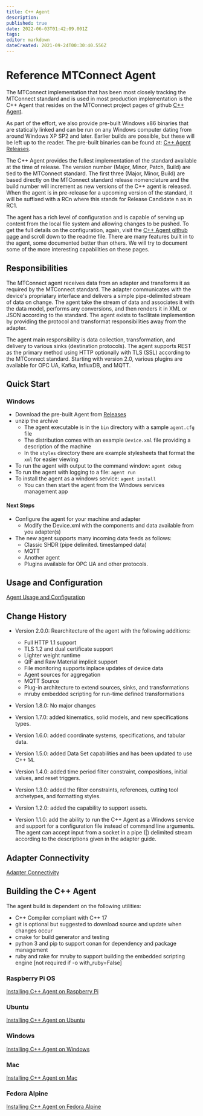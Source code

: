 ```yaml
---
title: C++ Agent
description: 
published: true
date: 2022-06-03T01:42:09.001Z
tags: 
editor: markdown
dateCreated: 2021-09-24T00:30:40.556Z
---
```


# Reference MTConnect Agent

The MTConnect implementation that has been most closely tracking the MTConnect standard and is used in most production implementation is the C++ Agent that resides on the MTConnect project pages of github [C++ Agent](http://github.com/mtconnect/cppagent). 

As part of the effort, we also provide pre-built Windows x86 binaries that are statically linked and can be run on any Windows computer dating from around Windows XP SP2 and later. Earlier builds are possible, but these will be left up to the reader. The pre-built binaries can be found at: [C++ Agent
Releases](http://github.com/mtconnect/cppagent/releases).

The C++ Agent provides the fullest implementation of the standard available at the time of release. The version number (Major, Minor, Patch, Build) are tied to the MTConnect standard. The first three (Major, Minor, Build) are based directly on the MTConnect standard release nomenclature and the build number will increment as new versions of the C++ agent is released. When the agent is in pre-release for a upcoming version of the standard, it will be suffixed with a RCn where this stands for Release Candidate n as in RC1.

The agent has a rich level of configuration and is capable of serving up content from the local file system and allowing changes to be pushed. To get the full details on the configuration, again, visit the [C++ Agent github page](http://github.com/mtconnect/cppagent) and scroll down to the readme file. There are many features built in to the agent, some documented better than others. We will try to document some of the more interesting capabilities on these pages.

## Responsibilities

The MTConnect agent receives data from an adapter and transforms it as required by the MTConnect standard. The adapter communicates with the device's propriatary interface and delivers a simple pipe-delimited stream of data on change. The agent take the stream of data and associates it with the data model, performs any conversions, and then renders it in XML or JSON according to the standard. The agent exists to facilitate implemention by providing the protocol and transformat responsibilities away from the adapter. 

The agent main responsibility is data collection, transformation, and delivery to various sinks (destination protocols). The agent supports REST as the primary method using HTTP optionally with TLS (SSL) according to the MTConnect standard. Starting with version 2.0, various plugins are available for OPC UA, Kafka, InfluxDB, and MQTT.

## Quick Start

### Windows

* Download the pre-built Agent from [Releases](http://github.com/mtconnect/cppagent/releases)
* unzip the archive
  * The agent executable is in the `bin` directory with a sample `agent.cfg` file
  * The distribution comes with an example `Device.xml` file providing a description of the machine
  * In the `styles` directory there are example stylesheets that format the `xml` for easier viewing
 * To run the agent with output to the command window: `agent debug`
 * To run the agent with logging to a file: `agent run`
 * To install the agent as a windows service: `agent install`
   * You can then start the agent from the Windows services management app
 
 #### Next Steps
 
 * Configure the agent for your machine and adapter
   * Modify the Device.xml with the components and data available from you adapter(s)
 * The new agent supports many incoming data feeds as follows:
   * Classic SHDR (pipe delimited. timestamped data)
   * MQTT
   * Another agent
   * Plugins available for OPC UA and other protocols.

## Usage and Configuration

[Agent Usage and Configuration](/Agent-Usage-and-Configuration "wikilink")

## Change History

* Version 2.0.0: Rearchitecture of the agent with the following additions:
  * Full HTTP 1.1 support
  * TLS 1.2 and dual certificate support
  * Lighter weight runtime
  * QIF and Raw Material implicit support
  * File monitoring supports inplace updates of device data
  * Agent sources for aggregation
  * MQTT Source
  * Plug-in architecture to extend sources, sinks, and transformations
  * mruby embedded scripting for run-time defined transformations

* Version 1.8.0: No major changes

* Version 1.7.0: added kinematics, solid models, and new specifications types.

* Version 1.6.0: added coordinate systems, specifications, and tabular data.

* Version 1.5.0: added Data Set capabilities and has been updated to use C++ 14.

* Version 1.4.0: added time period filter constraint, compositions, initial values, and reset triggers.

* Version 1.3.0: added the filter constraints, references, cutting tool archetypes, and formatting styles.

* Version 1.2.0: added the capability to support assets.

* Version 1.1.0: add the ability to run the C++ Agent as a Windows service and support for a configuration file instead of command line arguments. The agent can accept input from a socket in a pipe (|) delimited stream according to the descriptions given in the adapter guide.


## Adapter Connectivity

[Adapter Connectivity](/Agent-Adapter-Connectivity "wikilink")


## Building the C++ Agent
  
The agent build is dependent on the following utilities:

- C++ Compiler compliant with C++ 17
- git is optional but suggested to download source and update when changes occur
- cmake for build generator and testing
- python 3 and pip to support conan for dependency and package management
- ruby and rake for mruby to support building the embedded scripting engine [not required if -o with_ruby=False]

  
### Raspberry Pi OS

[Installing C++ Agent on Raspberry Pi](/Installing_C++_Agent_on_Raspberry_Pi "wikilink")

### Ubuntu

[Installing C++ Agent on Ubuntu](/Installing_C++_Agent_on_Ubuntu "wikilink")

### Windows

[Installing C++ Agent on Windows](/Installing_C++_Agent_on_Windows "wikilink")
  
### Mac

[Installing C++ Agent on Mac](/Installing_C++_Agent_on_Mac "wikilink")
  
### Fedora Alpine

[Installing C++ Agent on Fedora Alpine](/Installing_C++_Agent_on_Fedora "wikilink")

